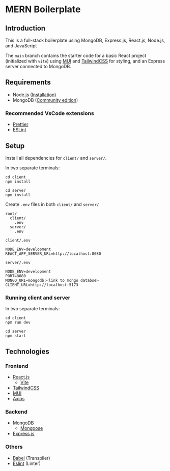 # MERN Boilerplate

## Introduction

This is a full-stack boilerplate using MongoDB, Express.js, React.js, Node.js, and JavaScript

The `main` branch contains the starter code for a basic React project (initialized with `vite`) using [MUI](https://mui.com) and [TailwindCSS](https://tailwindcss.com/) for styling, and an Express server connected to MongoDB.


<!-- Description about the app -->

## Requirements

- Node.js ([Installation](https://nodejs.org/en))
- MongoDB ([Community edition](https://www.mongodb.com/docs/manual/installation/))

### Recommended VsCode extensions

- [Prettier](https://marketplace.visualstudio.com/items?itemName=esbenp.prettier-vscode)
- [ESLint](https://marketplace.visualstudio.com/items?itemName=dbaeumer.vscode-eslint)

## Setup

Install all dependencies for `client/` and `server/`.

In two separate terminals:

```
cd client
npm install
```

```
cd server
npm install
```

Create `.env` files in both `client/` and `server/`

```
root/
  client/
    .env
  server/
    .env
```

`client/.env`

```
NODE_ENV=development
REACT_APP_SERVER_URL=http://localhost:8080
```

`server/.env`

```
NODE_ENV=development
PORT=8080
MONGO_URI=mongodb:<link to mongo databse>
CLIENT_URL=http://localhost:5173
```

### Running client and server

In two separate terminals:

```
cd client
npm run dev
```

```
cd server
npm start
```

## Technologies

### Frontend

- [React.js](https://reactjs.org/)
  - [Vite](https://vite.dev/)
- [TailwindCSS](https://tailwindcss.com/)
- [MUI](https://mui.com)
- [Axios](https://axios-http.com/)

### Backend

- [MongoDB](https://www.mongodb.com/)
  - [Mongoose](https://mongoosejs.com/)
- [Express.js](https://expressjs.com/)

### Others

- [Babel](https://babeljs.io/) (Transpiler)
- [Eslint](https://eslint.org/) (Linter)
